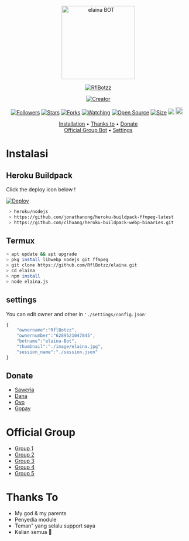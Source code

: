 <p align="center">
<img src="https://github.com/RflBotzz/elaina/blob/v1/settings/elaina.jpg" alt="elaina BOT" width="200"/>

<p align="center">
    <a href="https://RflBotzz.github.io">
        <img
            src="https://readme-typing-svg.herokuapp.com?size=15&width=280&lines=Thank+for+using+elaina+bot+🤗"
            alt="RflBotzz"
        />
    </a>
</p>

</p>
<p align="center">
<a href="https://RflBotzz.github.io"><img title="Creator" src="https://img.shields.io/badge/Creator-RflBotzz-red.svg?style=for-the-badge&logo=github"></a>
</p>
<p align="center">
<a href="https://github.com/RflBotzz/followers"><img title="Followers" src="https://img.shields.io/github/followers/RflBotzz?color=red&style=flat-square"></a>
<a href="https://github.com/RflBotzz/elaina/stargazers/"><img title="Stars" src="https://img.shields.io/github/stars/RflBotzz/elaina?color=blue&style=flat-square"></a>
<a href="https://github.com/RflBotzz/elaina/network/members"><img title="Forks" src="https://img.shields.io/github/forks/RflBotzz/elaina?color=red&style=flat-square"></a>
<a href="https://github.com/RflBotzz/elaina/watchers"><img title="Watching" src="https://img.shields.io/github/watchers/RflBotzz/elaina?label=Watchers&color=blue&style=flat-square"></a>
<a href="https://github.com/RflBotzz/elaina"><img title="Open Source" src="https://badges.frapsoft.com/os/v2/open-source.svg?v=103"></a>
<a href="https://github.com/RflBotzz/elaina/"><img title="Size" src="https://img.shields.io/github/repo-size/RflBotzz/elaina?style=flat-square&color=green"></a>
<a href="https://hits.seeyoufarm.com"><img src="https://hits.seeyoufarm.com/api/count/incr/badge.svg?url=https%3A%2F%2Fgithub.com%2FRflBotzz%2Felaina&count_bg=%2379C83D&title_bg=%23555555&icon=probot.svg&icon_color=%2300FF6D&title=hits&edge_flat=false"/></a>
<a href="https://github.com/RflBotzz/elaina/graphs/commit-activity"><img height="20" src="https://img.shields.io/badge/Maintained%3F-yes-green.svg"></a>&nbsp;&nbsp;
</p>

<p align="center">
  <a href="https://github.com/RflBotzz/elaina#instalasi">Installation</a> •
  <a href="https://github.com/RflBotzz/elaina#thanks-to">Thanks to</a> •
  <a href="https://github.com/RflBotzz/elaina#donate">Donate</a></br>
  <a href="https://github.com/RflBotzz/elaina#Official-Group"> Official Group Bot</a> •
  <a href="https://github.com/RflBotzz/elaina#settings">Settings</a>

</p>
</div>


# Instalasi
## Heroku Buildpack

Click the deploy icon below !

[![Deploy](https://www.herokucdn.com/deploy/button.svg)](https://heroku.com/deploy?template=https://github.com/RflBotzz/elaina)

```bash
 > heroku/nodejs
 > https://github.com/jonathanong/heroku-buildpack-ffmpeg-latest
 > https://github.com/clhuang/heroku-buildpack-webp-binaries.git
```

## Termux
```bash
> apt update && apt upgrade
> pkg install libwebp nodejs git ffmpeg
> git clone https://github.com/RflBotzz/elaina.git
> cd elaina
> npm install
> node elaina.js
```

## settings
You can edit owner and other in `'./settings/config.json'`

```ts
{
	"ownername":"RflBotzz",
	"ownernumber":"6289521047845",
	"botname":"elaina-Bot",
	"thumbnail":"./image/elaina.jpg",
	"session_name":"./session.json"
}
```
## Donate
- [Saweria](https://saweria.co/RflBotzz)
- [Dana](https://j.top4top.io/p_20532posd1.jpg)
- [Ovo](https://h.top4top.io/p_2053vk0uw1.jpg)
- [Gopay](https://i.top4top.io/p_2053em3vh1.onjpg)

# Official Group
- [Group 1](https://chat.whatsapp.com/EU890BcXjyBDkNaUT5WmYV)
- [Group 2](https://chat.whatsapp.com/E8NExJwIbhBJYzssfqJNsE)
- [Group 3](https://chat.whatsapp.com/KCSqHTky1apG7ApePsfiPy)
- [Group 4](https://chat.whatsapp.com/KwmvHr7VMFj7r5ry9xmMsU)
- [Group 5](https://chat.whatsapp.com/ELa7GhU0sP4EvXcVimQYtz)

# Thanks To
- My god & my parents
- Penyedia module
- Teman" yang selalu support saya
- Kalian semua 🛐
